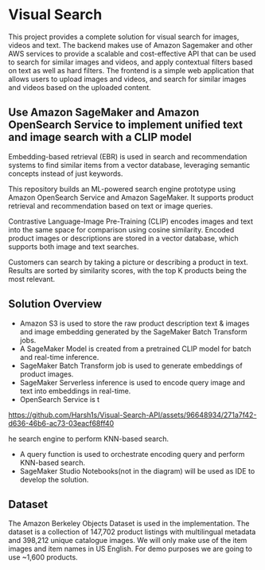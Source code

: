 # Visual Search

This project provides a complete solution for visual search for images, videos and text. The backend makes use of Amazon Sagemaker and other AWS services to provide a scalable and cost-effective API that can be used to search for similar images and videos, and apply contextual filters based on text as well as hard filters. The frontend is a simple web application that allows users to upload images and videos, and search for similar images and videos based on the uploaded content.

## Use Amazon SageMaker and Amazon OpenSearch Service to implement unified text and image search with a CLIP model

Embedding-based retrieval (EBR) is used in search and recommendation systems to find similar items from a vector database, leveraging semantic concepts instead of just keywords.

This repository builds an ML-powered search engine prototype using Amazon OpenSearch Service and Amazon SageMaker. It supports product retrieval and recommendation based on text or image queries.

Contrastive Language-Image Pre-Training (CLIP) encodes images and text into the same space for comparison using cosine similarity. Encoded product images or descriptions are stored in a vector database, which supports both image and text searches.

Customers can search by taking a picture or describing a product in text. Results are sorted by similarity scores, with the top K products being the most relevant.

## Solution Overview

- Amazon S3 is used to store the raw product description text & images and image embedding generated by the SageMaker Batch Transform jobs.
- A SageMaker Model is created from a pretrained CLIP model for batch and real-time inference.
- SageMaker Batch Transform job is used to generate embeddings of product images.
- SageMaker Serverless inference is used to encode query image and text into embeddings in real-time.
- OpenSearch Service is t

https://github.com/Harsh1s/Visual-Search-API/assets/96648934/271a7f42-d636-46b6-ac73-03eacf68ff40

he search engine to perform KNN-based search.
- A query function is used to orchestrate encoding query and perform KNN-based search.
- SageMaker Studio Notebooks(not in the diagram) will be used as IDE to develop the solution.

## Dataset

The Amazon Berkeley Objects Dataset is used in the implementation. The dataset is a collection of 147,702 product listings with multilingual metadata and 398,212 unique catalogue images. We will only make use of the item images and item names in US English. For demo purposes we are going to use ~1,600 products.
